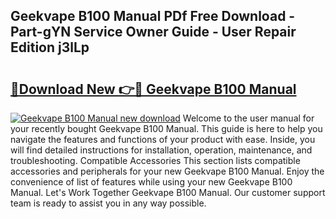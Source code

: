 ## Geekvape B100 Manual PDf Free Download - Part-gYN Service Owner Guide - User Repair Edition j3lLp

# <h2><a href="http://bc45770.oget.top/?id=Geekvape+B100+Manual">🔗Download New 👉🔴 Geekvape B100 Manual</a></h2>

[![Geekvape B100 Manual new download](https://i.imgur.com/5g1atiW.png)](http://bc45770.oget.top/?id=Geekvape+B100+Manual)
Welcome to the user manual for your recently bought Geekvape B100 Manual. This guide is here to help you navigate the features and functions of your product with ease. Inside, you will find detailed instructions for installation, operation, maintenance, and troubleshooting. Compatible Accessories This section lists compatible accessories and peripherals for your new Geekvape B100 Manual. Enjoy the convenience of list of features while using your new Geekvape B100 Manual. Let's Work Together Geekvape B100 Manual. Our customer support team is ready to assist you in any way possible.
